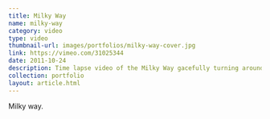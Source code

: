 ```yaml
---
title: Milky Way
name: milky-way
category: video
type: video
thumbnail-url: images/portfolios/milky-way-cover.jpg
link: https://vimeo.com/31025344
date: 2011-10-24
description: Time lapse video of the Milky Way gacefully turning around with shooting star like planes.
collection: portfolio
layout: article.html
---
```


Milky way.
